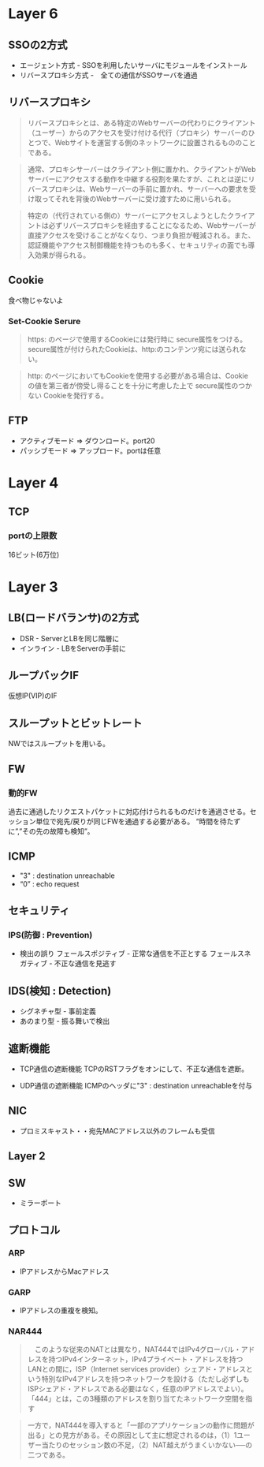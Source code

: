 # Layer 6
## SSOの2方式

- エージェント方式 - SSOを利用したいサーバにモジュールをインストール
- リバースプロキシ方式 -　全ての通信がSSOサーバを通過

## リバースプロキシ
> リバースプロキシとは、ある特定のWebサーバーの代わりにクライアント（ユーザー）からのアクセスを受け付ける代行（プロキシ）サーバーのひとつで、Webサイトを運営する側のネットワークに設置されるもののことである。

> 通常、プロキシサーバーはクライアント側に置かれ、クライアントがWebサーバーにアクセスする動作を中継する役割を果たすが、これとは逆にリバースプロキシは、Webサーバーの手前に置かれ、サーバーへの要求を受け取ってそれを背後のWebサーバーに受け渡すために用いられる。

> 特定の（代行されている側の）サーバーにアクセスしようとしたクライアントは必ずリバースプロキシを経由することになるため、Webサーバーが直接アクセスを受けることがなくなり、つまり負担が軽減される。また、認証機能やアクセス制御機能を持つものも多く、セキュリティの面でも導入効果が得られる。

## Cookie
食べ物じゃないよ
### Set-Cookie Serure
>https: のページで使用するCookieには発行時に secure属性をつける。
secure属性が付けられたCookieは、http:のコンテンツ宛には送られない。

> http: のページにおいてもCookieを使用する必要がある場合は、Cookie の値を第三者が傍受し得ることを十分に考慮した上で secure属性のつかない Cookieを発行する。

## FTP
- アクティブモード => ダウンロード。port20
- パッシブモード => アップロード。portは任意

# Layer 4
## TCP
### portの上限数
 16ビット(6万位)

# Layer 3
## LB(ロードバランサ)の2方式

- DSR - ServerとLBを同じ階層に
- インライン - LBをServerの手前に


## ループバックIF
 仮想IP(VIP)のIF

## スループットとビットレート
 NWではスループットを用いる。


## FW
### 動的FW
 過去に通過したリクエストパケットに対応付けられるものだけを通過させる。セッション単位で宛先/戻りが同じFWを通過する必要がある。
“時間を待たずに”,”その先の故障も検知”。

## ICMP
- "3" : destination unreachable
- “0” : echo request

## セキュリティ
### IPS(防御 : Prevention)

- 検出の誤り
 フェールスポジティブ - 正常な通信を不正とする
 フェールスネガティブ -  不正な通信を見逃す

## IDS(検知 : Detection)

- シグネチャ型 - 事前定義
- あのまり型 - 振る舞いで検出

## 遮断機能

- TCP通信の遮断機能
 TCPのRSTフラグをオンにして、不正な通信を遮断。

- UDP通信の遮断機能
 ICMPのヘッダに"3" : destination unreachableを付与

## NIC
- プロミスキャスト・・宛先MACアドレス以外のフレームも受信


## Layer 2
## SW
- ミラーポート

## プロトコル

### ARP
- IPアドレスからMacアドレス

### GARP
- IPアドレスの重複を検知。

### NAR444
>　このような従来のNATとは異なり，NAT444ではIPv4グローバル・アドレスを持つIPv4インターネット，IPv4プライベート・アドレスを持つLANとの間に，ISP（Internet services provider）シェアド・アドレスという特別なIPv4アドレスを持つネットワークを設ける（ただし必ずしもISPシェアド・アドレスである必要はなく，任意のIPアドレスでよい）。「444」とは，この3種類のアドレスを割り当てたネットワーク空間を指す

>一方で，NAT444を導入すると「一部のアプリケーションの動作に問題が出る」との見方がある。その原因として主に想定されるのは，（1）1ユーザー当たりのセッション数の不足，（2）NAT越えがうまくいかない──の二つである。

